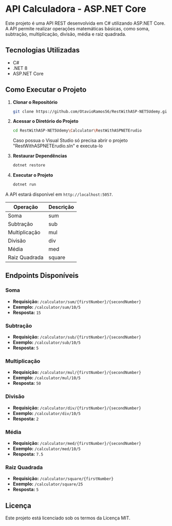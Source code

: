 # API Calculadora - ASP.NET Core

Este projeto é uma API REST desenvolvida em C# utilizando ASP.NET Core. A API permite realizar operações matemáticas básicas, como soma, subtração, multiplicação, divisão, média e raiz quadrada.

## Tecnologias Utilizadas

- C#
- .NET 8
- ASP.NET Core

## Como Executar o Projeto

1. **Clonar o Repositório**
   ```bash
   git clone https://github.com/OtavioRamos56/RestWithASP-NET5Udemy.git
   ```
2. **Acessar o Diretório do Projeto**
   ```bash
   cd RestWithASP-NET5Udemy\Calculator\RestWithASPNETErudio
   ```
   Caso possua o Visual Studio só precisa abrir o projeto "RestWithASPNETErudio.sln" e executa-lo

3. **Restaurar Dependências**
   ```bash
   dotnet restore
   ```
4. **Executar o Projeto**
   ```bash
   dotnet run
   ```

A API estará disponível em `http://localhost:5057`.

| Operação     | Descrição |
|--------------|-----------|
| Soma         | sum       |
| Subtração    | sub       |
| Multiplicação| mul       |
| Divisão      | div       |
| Média        | med       |
| Raiz Quadrada| square    | 

## Endpoints Disponíveis

### Soma
- **Requisição:** `/calculator/sum/{firstNumber}/{secondNumber}`
- **Exemplo:** `/calculator/sum/10/5`
- **Resposta:** `15`

### Subtração
- **Requisição:** `/calculator/sub/{firstNumber}/{secondNumber}`
- **Exemplo:** `/calculator/sub/10/5`
- **Resposta:** `5`

### Multiplicação
- **Requisição:** `/calculator/mul/{firstNumber}/{secondNumber}`
- **Exemplo:** `/calculator/mul/10/5`
- **Resposta:** `50`

### Divisão
- **Requisição:** `/calculator/div/{firstNumber}/{secondNumber}`
- **Exemplo:** `/calculator/div/10/5`
- **Resposta:** `2`

### Média
- **Requisição:** `/calculator/med/{firstNumber}/{secondNumber}`
- **Exemplo:** `/calculator/med/10/5`
- **Resposta:** `7.5`

### Raiz Quadrada
- **Requisição:** `/calculator/square/{firstNumber}`
- **Exemplo:** `/calculator/square/25`
- **Resposta:** `5`

## Licença

Este projeto está licenciado sob os termos da Licença MIT.
